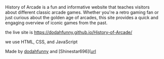 History of Arcade is a fun and informative website that teaches visitors about different classic arcade games. 
Whether you're a retro gaming fan or just curious about the golden age of arcades, this site provides a quick and engaging overview of iconic games from the past.

the live site is https://dodahfunny.github.io/History-of-Arcade/

we use HTML, CSS, and JavaScript

Made by [dodahfunny]([url](https://github.com/dodahfunny)) and [Shinestar696]([url](https://github.com/Shinestar696)


